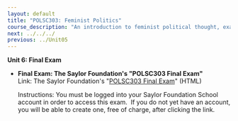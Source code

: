 ```yaml
---
layout: default
title: "POLSC303: Feminist Politics"
course_description: "An introduction to feminist political thought, examining how feminists have reacted to and shaped conventional political theory. Discusses the 'waves' of feminism that have characterized feminist political theory and assesses the changing role of gender in contemporary public life."
next: ../../../
previous: ../Unit05
---
```

**Unit 6: Final Exam** <span id="6"></span> 
-   **Final Exam: The Saylor Foundation's "POLSC303 Final Exam"**
    Link: The Saylor Foundation's "[POLSC303 Final
    Exam](http://school.saylor.org/mod/quiz/view.php?id=1082)" (HTML)  
      
     Instructions: You must be logged into your Saylor Foundation School
    account in order to access this exam.  If you do not yet have an
    account, you will be able to create one, free of charge, after
    clicking the link. 


